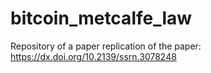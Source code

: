 # bitcoin_metcalfe_law
Repository of a paper replication of the paper: https://dx.doi.org/10.2139/ssrn.3078248
